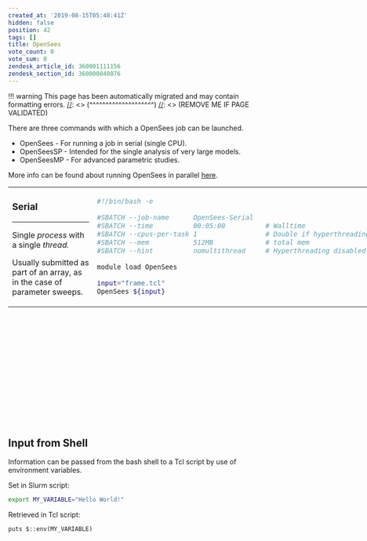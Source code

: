 ```yaml
---
created_at: '2019-08-15T05:48:41Z'
hidden: false
position: 42
tags: []
title: OpenSees
vote_count: 0
vote_sum: 0
zendesk_article_id: 360001111156
zendesk_section_id: 360000040076
---
```




[//]: <> (REMOVE ME IF PAGE VALIDATED)
[//]: <> (vvvvvvvvvvvvvvvvvvvv)
!!! warning
    This page has been automatically migrated and may contain formatting errors.
[//]: <> (^^^^^^^^^^^^^^^^^^^^)
[//]: <> (REMOVE ME IF PAGE VALIDATED)

There are three commands with which a OpenSees job can be launched.

-   OpenSees - For running a job in serial (single CPU).
-   OpenSeesSP - Intended for the single analysis of very large models.
-   OpenSeesMP - For advanced parametric studies.



More info can be found about running OpenSees in parallel
[here](http://opensees.berkeley.edu/OpenSees/parallel/TNParallelProcessing.pdf).

<table style="height: 481px; width: 811px;">
<colgroup>
<col style="width: 50%" />
<col style="width: 50%" />
</colgroup>
<tbody>
<tr class="odd">
<td style="width: 506px"><h3 id="serial">Serial</h3>
<hr />
<p>Single <em>process</em> with a single <em>thread.</em></p>
<p>Usually submitted as part of an array, as in the case of parameter
sweeps.</p></td>
<td style="width: 163px"><div class="sourceCode" id="cb1"><pre
class="sourceCode bash"><code class="sourceCode bash"><span id="cb1-1"><a href="#cb1-1" aria-hidden="true" tabindex="-1"></a><span class="co">#!/bin/bash -e</span></span>
<span id="cb1-2"><a href="#cb1-2" aria-hidden="true" tabindex="-1"></a></span>
<span id="cb1-3"><a href="#cb1-3" aria-hidden="true" tabindex="-1"></a><span class="co">#SBATCH --job-name      OpenSees-Serial</span></span>
<span id="cb1-4"><a href="#cb1-4" aria-hidden="true" tabindex="-1"></a><span class="co">#SBATCH --time          00:05:00          # Walltime</span></span>
<span id="cb1-5"><a href="#cb1-5" aria-hidden="true" tabindex="-1"></a><span class="co">#SBATCH --cpus-per-task 1                 # Double if hyperthreading enabled</span></span>
<span id="cb1-6"><a href="#cb1-6" aria-hidden="true" tabindex="-1"></a><span class="co">#SBATCH --mem           512MB             # total mem</span></span>
<span id="cb1-7"><a href="#cb1-7" aria-hidden="true" tabindex="-1"></a><span class="co">#SBATCH --hint          nomultithread     # Hyperthreading disabled</span></span>
<span id="cb1-8"><a href="#cb1-8" aria-hidden="true" tabindex="-1"></a></span>
<span id="cb1-9"><a href="#cb1-9" aria-hidden="true" tabindex="-1"></a><span class="ex">module</span> load OpenSees</span>
<span id="cb1-10"><a href="#cb1-10" aria-hidden="true" tabindex="-1"></a></span>
<span id="cb1-11"><a href="#cb1-11" aria-hidden="true" tabindex="-1"></a><span class="va">input</span><span class="op">=</span><span class="st">&quot;frame.tcl&quot;</span></span>
<span id="cb1-12"><a href="#cb1-12" aria-hidden="true" tabindex="-1"></a><span class="ex">OpenSees</span> <span class="va">${input}</span></span></code></pre></div></td>
</tr>
</tbody>
</table>



## Input from Shell

Information can be passed from the bash shell to a Tcl script by use of
environment variables.

Set in Slurm script:

``` bash
export MY_VARIABLE="Hello World!"
```

Retrieved in Tcl script:

``` sl
puts $::env(MY_VARIABLE)
```



